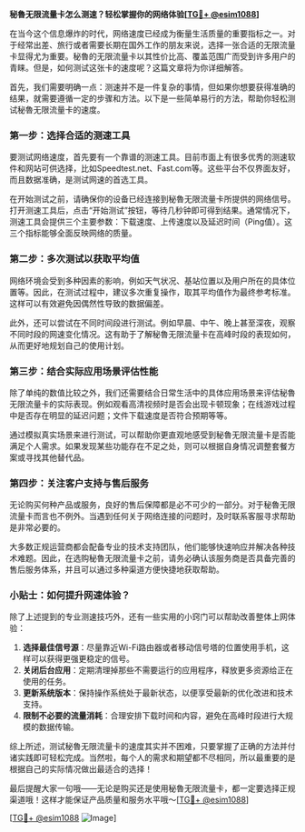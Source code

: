 **秘魯无限流量卡怎么测速？轻松掌握你的网络体验[[TG💪+ @esim1088](https://t.me/s/esim1088)]**

在当今这个信息爆炸的时代，网络速度已经成为衡量生活质量的重要指标之一。对于经常出差、旅行或者需要长期在国外工作的朋友来说，选择一张合适的无限流量卡显得尤为重要。秘魯的无限流量卡以其性价比高、覆盖范围广而受到许多用户的青睐。但是，如何测试这张卡的速度呢？这篇文章将为你详细解答。

首先，我们需要明确一点：测速并不是一件复杂的事情，但如果你想要获得准确的结果，就需要遵循一定的步骤和方法。以下是一些简单易行的方法，帮助你轻松测试秘魯无限流量卡的速度。

### **第一步：选择合适的测速工具**

要测试网络速度，首先要有一个靠谱的测速工具。目前市面上有很多优秀的测速软件和网站可供选择，比如Speedtest.net、Fast.com等。这些平台不仅界面友好，而且数据准确，是测试网速的首选工具。

在开始测试之前，请确保你的设备已经连接到秘魯无限流量卡所提供的网络信号。打开测速工具后，点击“开始测试”按钮，等待几秒钟即可得到结果。通常情况下，测速工具会提供三个主要参数：下载速度、上传速度以及延迟时间（Ping值）。这三个指标能够全面反映网络的质量。

### **第二步：多次测试以获取平均值**

网络环境会受到多种因素的影响，例如天气状况、基站位置以及用户所在的具体位置等。因此，在测试过程中，建议多次重复操作，取其平均值作为最终参考标准。这样可以有效避免因偶然性导致的数据偏差。

此外，还可以尝试在不同时间段进行测试。例如早晨、中午、晚上甚至深夜，观察不同时段的网速变化情况。这有助于了解秘魯无限流量卡在高峰时段的表现如何，从而更好地规划自己的使用计划。

### **第三步：结合实际应用场景评估性能**

除了单纯的数值比较之外，我们还需要结合日常生活中的具体应用场景来评估秘魯无限流量卡的实际表现。例如观看高清视频时是否会出现卡顿现象；在线游戏过程中是否存在明显的延迟问题；文件下载速度是否符合预期等等。

通过模拟真实场景来进行测试，可以帮助你更直观地感受到秘魯无限流量卡是否能满足个人需求。如果发现某些功能存在不足之处，则可以根据自身情况调整套餐方案或寻找其他替代品。

### **第四步：关注客户支持与售后服务**

无论购买何种产品或服务，良好的售后保障都是必不可少的一部分。对于秘魯无限流量卡而言也不例外。当遇到任何关于网络连接的问题时，及时联系客服寻求帮助是非常必要的。

大多数正规运营商都会配备专业的技术支持团队，他们能够快速响应并解决各种技术难题。因此，在选购秘魯无限流量卡之前，请务必确认该服务商是否具备完善的售后服务体系，并且可以通过多种渠道方便快捷地获取帮助。

### **小贴士：如何提升网速体验？**

除了上述提到的专业测速技巧外，还有一些实用的小窍门可以帮助改善整体上网体验：

1. **选择最佳信号源**：尽量靠近Wi-Fi路由器或者移动信号塔的位置使用手机，这样可以获得更强更稳定的信号。
2. **关闭后台应用**：定期清理掉那些不需要运行的应用程序，释放更多资源给正在使用的任务。
3. **更新系统版本**：保持操作系统处于最新状态，以便享受最新的优化改进和技术支持。
4. **限制不必要的流量消耗**：合理安排下载时间和内容，避免在高峰时段进行大规模的数据传输。

综上所述，测试秘魯无限流量卡的速度其实并不困难，只要掌握了正确的方法并付诸实践即可轻松完成。当然啦，每个人的需求和期望都不尽相同，所以最重要的是根据自己的实际情况做出最适合的选择！

最后提醒大家一句哦——无论是购买还是使用秘魯无限流量卡，都一定要选择正规渠道哦！这样才能保证产品质量和服务水平哦～[[TG💪+ @esim1088](https://t.me/s/esim1088)]

[[TG💪+ @esim1088](https://t.me/s/esim1088) ![Image](https://i.postimg.cc/4NQfJmqS/Snipaste-2025-05-13-00-14-12.png)]